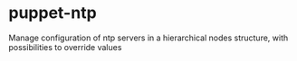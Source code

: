 puppet-ntp
==========

Manage configuration of ntp servers in a hierarchical nodes structure, with possibilities to override values
